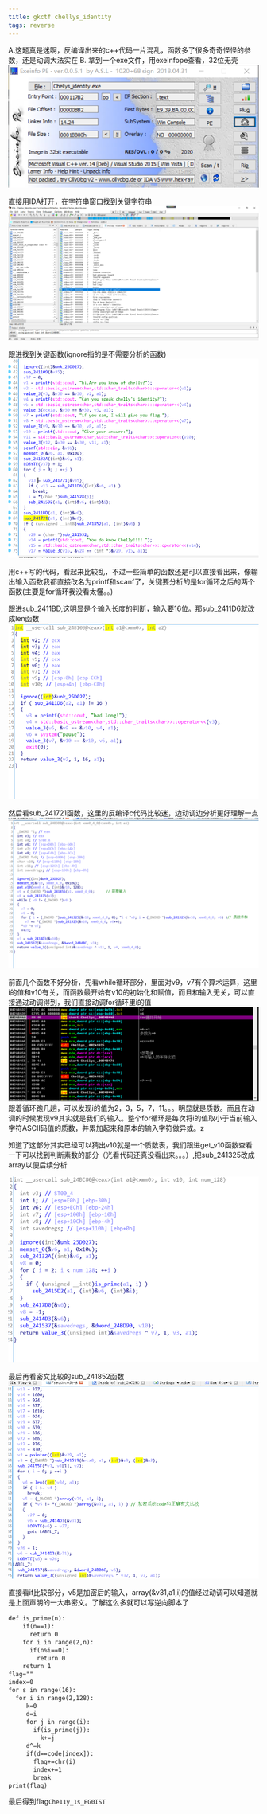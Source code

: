 ```yaml
---
title: gkctf chellys_identity
tags: reverse
---
```

A.这题真是迷啊，反编译出来的c++代码一片混乱，函数多了很多奇奇怪怪的参数，还是动调大法实在
B.
拿到一个exe文件，用exeinfope查看，32位无壳
![enter description here](./images/1616308181568.png)

直接用IDA打开，在字符串窗口找到关键字符串
![enter description here](./images/1616308243620.png)

跟进找到关键函数(ignore指的是不需要分析的函数)
![enter description here](./images/1616308286174.png)

用c++写的代码，看起来比较乱，不过一些简单的函数还是可以直接看出来，像输出输入函数我都直接改名为printf和scanf了，关键要分析的是for循环之后的两个函数(主要是for循环我没看太懂。。)

跟进sub_2411BD,这明显是个输入长度的判断，输入要16位。那sub_2411D6就改成len函数
![enter description here](./images/1616308771778.png)

然后看sub_241721函数，这里的反编译c代码比较迷，边动调边分析更好理解一点
![enter description here](./images/1616308876730.png)

前面几个函数不好分析，先看while循环部分，里面对v9，v7有个算术运算，这里i的值和v10有关，而函数最开始有v10的初始化和赋值，而且和输入无关，可以直接通过动调得到，我们直接动调for循环里i的值
![enter description here](./images/1616309297880.png)
跟着循环跑几趟，可以发现i的值为2，3，5，7，11。。。明显就是质数。而且在动调的时候发现v9其实就是我们的输入。整个for循环是每次将i的值取小于当前输入字符ASCII码值的质数，并累加起来和原本的输入字符做异或。z

  知道了这部分其实已经可以猜出v10就是一个质数表，我们跟进get_v10函数查看一下可以找到判断素数的部分（光看代码还真没看出来。。。）,把sub_241325改成array以便后续分析
  
  ![enter description here](./images/1616309608111.png)
  
  最后再看密文比较的sub_241852函数
 ![![](./images/1616309702754.png)](./images/1616309847412.png)
  
  直接看if比较部分，v5是加密后的输入，array(&v31,a1,i)的值经过动调可以知道就是上面声明的一大串密文。了解这么多就可以写逆向脚本了

``` code = [438,1176,1089,377,377,1600,924,377,1610,924,637,639,376,566,836,830]
def is_prime(n):
    if(n==1):
      return 0
    for i in range(2,n):
      if(n%i==0):
        return 0
    return 1
flag=""
index=0
for s in range(16):
  for i in range(2,128):
     k=0
     d=i
     for j in range(i):
       if(is_prime(j)):
         k+=j
     d^=k
     if(d==code[index]):
       flag+=chr(i)
       index+=1
       break
print(flag)

```
最后得到flag`Che11y_1s_EG0IST`